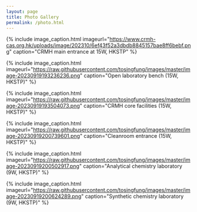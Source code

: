 ```yaml
---
layout: page
title: Photo Gallery
permalink: /photo.html
---
```




{% include image_caption.html imageurl="https://www.crmh-cas.org.hk/uploads/image/202310/6ef43f52a3dbdb8845157bae8ff6bebf.png" caption="CRMH main entrance at 15W, HKSTP" %}

{% include image_caption.html imageurl="https://raw.githubusercontent.com/tosingfung/images/master/image-20230919193236236.png" caption="Open laboratory bench (15W, HKSTP)" %}

{% include image_caption.html imageurl="https://raw.githubusercontent.com/tosingfung/images/master/image-20230919193504073.png" caption="CRMH core facilities (15W, HKSTP)" %}

{% include image_caption.html imageurl="https://raw.githubusercontent.com/tosingfung/images/master/image-20230919200739601.png" caption="Cleanroom entrance (15W, HKSTP)" %}

{% include image_caption.html imageurl="https://raw.githubusercontent.com/tosingfung/images/master/image-20230919200502917.png" caption="Analytical chemistry laboratory (9W, HKSTP)" %}

{% include image_caption.html imageurl="https://raw.githubusercontent.com/tosingfung/images/master/image-20230919200624289.png" caption="Synthetic chemistry laboratory (9W, HKSTP)" %}
